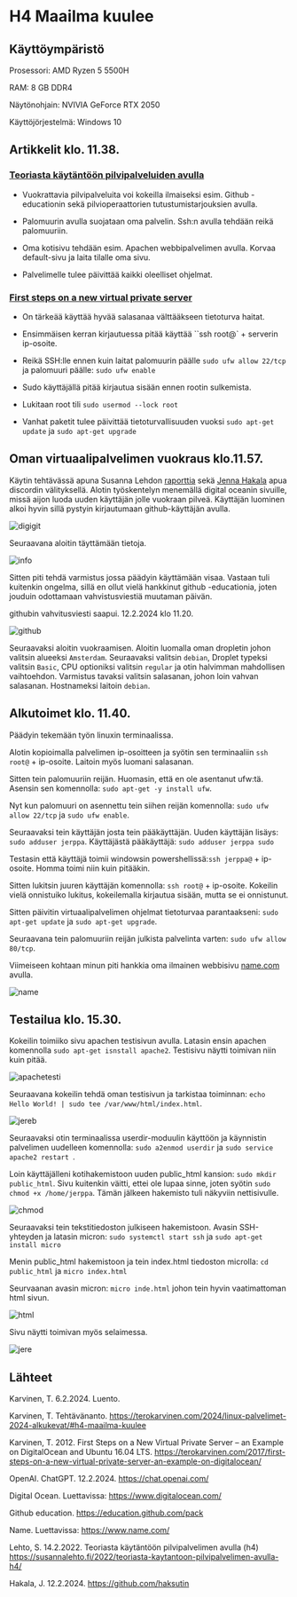 # H4 Maailma kuulee

## Käyttöympäristö

Prosessori: AMD Ryzen 5 5500H

RAM: 8 GB DDR4

Näytönohjain: NVIVIA GeForce RTX 2050

Käyttöjörjestelmä: Windows 10

## Artikkelit klo. 11.38.

### [Teoriasta käytäntöön pilvipalveluiden avulla](https://susannalehto.fi/2022/teoriasta-kaytantoon-pilvipalvelimen-avulla-h4/)

- Vuokrattavia pilvipalveluita voi kokeilla ilmaiseksi esim. Github -educationin sekä pilvioperaattorien tutustumistarjouksien avulla.

- Palomuurin avulla suojataan oma palvelin. Ssh:n avulla tehdään reikä palomuuriin.

- Oma kotisivu tehdään esim. Apachen webbipalvelimen avulla. Korvaa default-sivu ja laita tilalle oma sivu.

- Palvelimelle tulee päivittää kaikki oleelliset ohjelmat.

### [First steps on a new virtual private server](https://terokarvinen.com/2017/first-steps-on-a-new-virtual-private-server-an-example-on-digitalocean/)

- On tärkeää käyttää hyvää salasanaa välttääkseen tietoturva haitat.

- Ensimmäisen kerran kirjautuessa pitää käyttää ``ssh root@` + serverin ip-osoite.

- Reikä SSH:lle ennen kuin laitat palomuurin päälle  `sudo ufw allow 22/tcp` ja palomuuri päälle: `sudo ufw enable`

- Sudo käyttäjällä pitää kirjautua sisään ennen rootin sulkemista.

- Lukitaan root tili `sudo usermod --lock root`

- Vanhat paketit tulee päivittää tietoturvallisuuden vuoksi `sudo apt-get update` ja `sudo apt-get upgrade`

## Oman virtuaalipalvelimen vuokraus klo.11.57.

Käytin tehtävässä apuna Susanna Lehdon [raporttia](https://susannalehto.fi/2022/teoriasta-kaytantoon-pilvipalvelimen-avulla-h4/) sekä [Jenna Hakala](https://github.com/haksutin) apua discordin välityksellä. Alotin työskentelyn menemällä digital oceanin sivuille, missä aijon luoda uuden käyttäjän jolle vuokraan pilveä. Käyttäjän luominen alkoi hyvin sillä pystyin kirjautumaan github-käyttäjän avulla.

![digigit](Photos/digigit.png)

Seuraavana aloitin täyttämään tietoja. 

![info](Photos/infoa.png)

Sitten piti tehdä varmistus jossa päädyin käyttämään visaa. Vastaan tuli kuitenkin ongelma, sillä en ollut vielä hankkinut github -educationia, joten jouduin odottamaan vahvistusviestiä muutaman päivän.

githubin vahvitusviesti saapui. 12.2.2024 klo 11.20.

![github](Photos/githubvahvistus.png) 

Seuraavaksi aloitin vuokraamisen. Aloitin luomalla oman dropletin johon valitsin alueeksi `Amsterdam`. Seuraavaksi valitsin `debian`, Droplet typeksi valitsin `Basic`, CPU optioniksi valitsin `regular` ja otin halvimman mahdollisen vaihtoehdon. Varmistus tavaksi valitsin salasanan, johon loin vahvan salasanan. Hostnameksi laitoin `debian`. 

## Alkutoimet klo. 11.40.

Päädyin tekemään työn linuxin terminaalissa.

Alotin kopioimalla palvelimen ip-osoitteen ja syötin sen terminaaliin `ssh root@` + ip-osoite. Laitoin myös luomani salasanan. 

Sitten tein palomuuriin reijän. Huomasin, että en ole asentanut ufw:tä. Asensin sen komennolla: `sudo apt-get -y install ufw`.

Nyt kun palomuuri on asennettu tein siihen reijän komennolla: `sudo ufw allow 22/tcp` ja `sudo ufw enable`.

Seuraavaksi tein käyttäjän josta tein pääkäyttäjän. Uuden käyttäjän lisäys: `sudo adduser jerppa`. Käyttäjästä pääkäyttäjä: `sudo adduser jerppa sudo`

Testasin että käyttäjä toimii windowsin powershellissä:`ssh jerppa@` + ip-osoite. Homma toimi niin kuin pitääkin.

Sitten lukitsin juuren käyttäjän komennolla: `ssh root@` + ip-osoite. Kokeilin vielä onnistuiko lukitus, kokeilemalla kirjautua sisään, mutta se ei onnistunut. 

Sitten päivitin virtuaalipalvelimen ohjelmat tietoturvaa parantaakseni: `sudo apt-get update` ja `sudo apt-get upgrade`.

Seuraavana tein palomuuriin reijän julkista palvelinta varten: `sudo ufw allow 80/tcp`. 

Viimeiseen kohtaan minun piti hankkia oma ilmainen webbisivu [name.com](https://www.name.com/) avulla. 

![name](Photos/name.png) 

## Testailua klo. 15.30.

Kokeilin toimiiko sivu apachen testisivun avulla. Latasin ensin apachen komennolla `sudo apt-get isnstall apache2`. Testisivu näytti toimivan niin kuin pitää. 

![apachetesti](Photos/apachetesti.png) 

Seuraavana kokeilin tehdä oman testisivun ja tarkistaa toiminnan: `echo Hello World! | sudo tee /var/www/html/index.html`.

![jereb](Photos/jerebb.png) 

Seuraavaksi otin terminaalissa userdir-moduulin käyttöön ja käynnistin palvelimen uudelleen komennolla: `sudo a2enmod userdir` ja `sudo service apache2 restart
`. 

Loin käyttäjälleni kotihakemistoon uuden public_html kansion: `sudo mkdir public_html`. Sivu kuitenkin väitti, ettei ole lupaa sinne, joten syötin `sudo chmod +x /home/jerppa`. Tämän jälkeen hakemisto tuli näkyviin nettisivulle.

![chmod](Photos/chmod.png) 

Seuraavaksi tein tekstitiedoston julkiseen hakemistoon. Avasin SSH-yhteyden ja latasin micron: `sudo systemctl start ssh` ja `sudo apt-get install micro` 

Menin public_html hakemistoon ja tein index.html tiedoston microlla: `cd public_html` ja `micro index.html` 

Seurvaanan avasin micron: `micro inde.html` johon tein hyvin vaatimattoman html sivun.

![html](Photos/htmlsivu.png) 

Sivu näytti toimivan myös selaimessa. 

![jere](Photos/Jerenkotisivu.png) 


## Lähteet 

Karvinen, T. 6.2.2024. Luento.

Karvinen, T. Tehtävänanto. https://terokarvinen.com/2024/linux-palvelimet-2024-alkukevat/#h4-maailma-kuulee

Karvinen, T. 2012. First Steps on a New Virtual Private Server – an Example on DigitalOcean and Ubuntu 16.04 LTS. https://terokarvinen.com/2017/first-steps-on-a-new-virtual-private-server-an-example-on-digitalocean/ 

OpenAI. ChatGPT. 12.2.2024. https://chat.openai.com/

Digital Ocean. Luettavissa: https://www.digitalocean.com/ 

Github education. https://education.github.com/pack 

Name. Luettavissa: https://www.name.com/ 

Lehto, S. 14.2.2022. Teoriasta käytäntöön pilvipalvelimen avulla (h4) https://susannalehto.fi/2022/teoriasta-kaytantoon-pilvipalvelimen-avulla-h4/ 

Hakala, J. 12.2.2024. https://github.com/haksutin 


